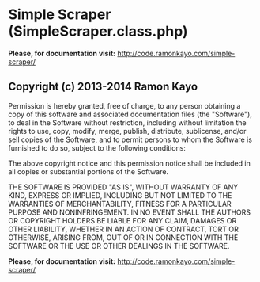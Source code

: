 Simple Scraper (SimpleScraper.class.php)                                     
==========================================
**Please, for documentation visit:** http://code.ramonkayo.com/simple-scraper/

Copyright (c) 2013-2014 Ramon Kayo                                                
-----------------------------
                                                                             
Permission is hereby granted, free of charge, to any person obtaining a
copy of this software and associated documentation files (the "Software"), to
deal in the Software without restriction, including without limitation the
rights to use, copy, modify, merge, publish, distribute, sublicense, and/or
sell copies of the Software, and to permit persons to whom the Software is
furnished to do so, subject to the following conditions:
                                                                             
The above copyright notice and this permission notice shall be included in
all copies or substantial portions of the Software.
                                                                             
THE SOFTWARE IS PROVIDED "AS IS", WITHOUT WARRANTY OF ANY KIND, EXPRESS OR
IMPLIED, INCLUDING BUT NOT LIMITED TO THE WARRANTIES OF MERCHANTABILITY,
FITNESS FOR A PARTICULAR PURPOSE AND NONINFRINGEMENT. IN NO EVENT SHALL THE
AUTHORS OR COPYRIGHT HOLDERS BE LIABLE FOR ANY CLAIM, DAMAGES OR OTHER
LIABILITY, WHETHER IN AN ACTION OF CONTRACT, TORT OR OTHERWISE, ARISING
FROM, OUT OF OR IN CONNECTION WITH THE SOFTWARE OR THE USE OR OTHER DEALINGS
IN THE SOFTWARE.

**Please, for documentation visit:** http://code.ramonkayo.com/simple-scraper/